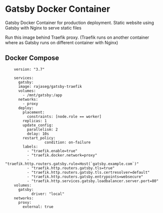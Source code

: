 # Gatsby Docker Container

Gatsby Docker Container for production deployment. Static website using Gatsby with Nginx to serve static files

Run this image behind Traefik proxy. (Traefik runs on another container where as Gatsby runs on different container with Nginx)

## Docker Compose

		version: "3.7"

		services:
		  gatsby:
		  image: rajaseg/gatsby-traefik
		  volumes:
		    - /mnt/gatsby:/app
		  networks:
		    - proxy
		  deploy:
		    placement:
		      constraints: [node.role == worker]
		    replicas: 1
		    update_config:
		      parallelism: 2
		      delay: 10s
		    restart_policy:
                      condition: on-failure
		    labels:
		      - "traefik.enable=true"
		      - "traefik.docker.network=proxy"
		      - "traefik.http.routers.gatsby.rule=Host(`gatsby.example.com`)"
		      - "traefik.http.routers.gatsby.tls=true"
		      - "traefik.http.routers.gatsby.tls.certresolver=default"
		      - "traefik.http.routers.gatsby.entrypoints=websecure"
		      - "traefik.http.services.gatsby.loadbalancer.server.port=80"
		volumes:
		  gatsby:
	            driver: "local"
		networks:
		  proxy:
		    external: true
